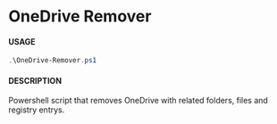 # OneDrive Remover

#### USAGE

```Powershell
.\OneDrive-Remover.ps1
```

#### DESCRIPTION
    
Powershell script that removes OneDrive with related folders, files and registry entrys.

